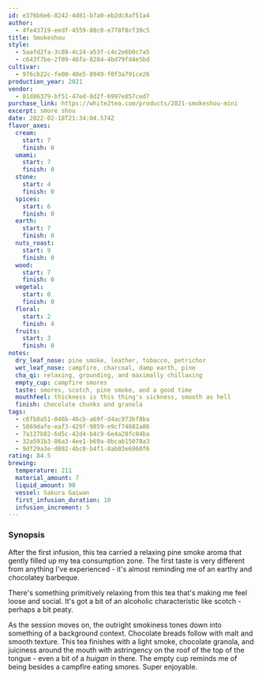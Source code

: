 ```yaml
---
id: e376b6e6-8242-4d81-b7a0-eb2dc8af51a4
author:
  - 4fe43719-eedf-4559-80c0-e778f8cf39c5
title: Smokeshou
style:
  - 5aafd2fa-3c88-4c24-a53f-c4c2e6b0c7a5
  - c643f7be-2f09-46fa-8284-4bd79fd4e5bd
cultivar:
  - 976cb22c-fe00-40e5-8949-f0f3a791ce26
production_year: 2021
vendor:
  - 81d86379-bf51-47ed-8d2f-6997e057ced7
purchase_link: https://white2tea.com/products/2021-smokeshou-mini
excerpt: smore shou
date: 2022-02-18T21:34:04.574Z
flavor_axes:
  cream:
    start: 7
    finish: 0
  umami:
    start: 7
    finish: 0
  stone:
    start: 4
    finish: 0
  spices:
    start: 6
    finish: 0
  earth:
    start: 7
    finish: 0
  nuts_roast:
    start: 9
    finish: 0
  wood:
    start: 7
    finish: 0
  vegetal:
    start: 0
    finish: 0
  floral:
    start: 2
    finish: 4
  fruits:
    start: 3
    finish: 0
notes:
  dry_leaf_nose: pine smoke, leather, tobacco, petrichor
  wet_leaf_nose: campfire, charcoal, damp earth, pine
  cha_qi: relaxing, grounding, and maximally chillaxing
  empty_cup: campfire smores
  taste: smores, scotch, pine smoke, and a good time
  mouthfeel: thickness is this thing's sickness, smooth as hell
  finish: chocolate chunks and granola
tags:
  - c6fb8a51-046b-46cb-a69f-d4ac973bf8ba
  - 5869dafe-eaf3-429f-9859-e9cf74682a86
  - 7a127b82-6d5c-42d4-b4c9-6e4a28fc84ba
  - 32a591b3-86a3-4ee1-b69a-0bcab15078a3
  - 9df29a3e-d882-4bc0-b4f1-8ab03e6960f6
rating: 84.5
brewing:
  temperature: 211
  material_amount: 7
  liquid_amount: 90
  vessel: Sakura Gaiwan
  first_infusion_duration: 10
  infusion_increment: 5
---
```

### Synopsis

After the first infusion, this tea carried a relaxing pine smoke aroma that gently filled up my tea consumption zone. The first taste is very different from anything I've experienced - it's almost reminding me of an earthy and chocolatey barbeque.

There's something primitively relaxing from this tea that's making me feel loose and social. It's got a bit of an alcoholic characteristic like scotch - perhaps a bit peaty.

As the session moves on, the outright smokiness tones down into something of a background context. Chocolate breads follow with malt and smooth texture. This tea finishes with a light smoke, chocolate granola, and juiciness around the mouth with astringency on the roof of the top of the tongue - even a bit of a *huigan* in there. The empty cup reminds me of being besides a campfire eating smores. Super enjoyable.